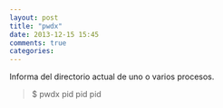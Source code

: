 ```yaml
---
layout: post
title: "pwdx"
date: 2013-12-15 15:45
comments: true
categories: 
---
```

Informa del directorio actual de uno o varios procesos.

>$ pwdx pid pid pid

